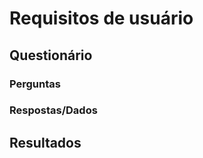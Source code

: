# Requisitos de usuário
 <!-- descrever aqui a metodologia -->
## Questionário
### Perguntas
<!-- Colocar aqui as perguntas do questionário -->
### Respostas/Dados
<!-- Descrever aqui um apunhado do geral das respostas -->
## Resultados
<!-- Descrever aqui os requisitos levantandos a partir do questinário -->




